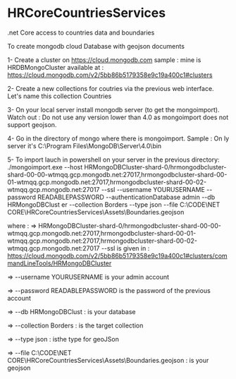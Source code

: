 # HRCoreCountriesServices
.net Core access to countries data and boundaries

To create mongodb cloud Database with geojson documents

1- Create a cluster on https://cloud.mongodb.com
sample : mine is HRDBMongoCluster available at : https://cloud.mongodb.com/v2/5bb86b5179358e9c19a400c1#clusters

2- Create a new collections for coutries via the previous web interface. Let's name this collection Countries

3- On your local server install mongodb server (to get the mongoimport). Watch out : Do not use any version lower than 4.0 as mongoimport does not support geojson.

4- Go in the directory of mongo where there is mongoimport. 
Sample : On ly server it's C:\Program Files\MongoDB\Server\4.0\bin

5- To import lauch in powershell on your server in the previous directory: 
./mongoimport.exe --host HRMongoDBCluster-shard-0/hrmongodbcluster-shard-00-00-wtmqq.gcp.mongodb.net:27017,hrmongodbcluster-shard-00-01-wtmqq.gcp.mongodb.net:27017,hrmongodbcluster-shard-00-02-wtmqq.gcp.mongodb.net:27017 --ssl --username YOURUSERNAME --password READABLEPASSWORD --authenticationDatabase admin --db HRMongoDBClust
er --collection Borders --type json --file C:\CODE\NET CORE\HRCoreCountriesServices\Assets\Boundaries.geojson

where : 
=> HRMongoDBCluster-shard-0/hrmongodbcluster-shard-00-00-wtmqq.gcp.mongodb.net:27017,hrmongodbcluster-shard-00-01-wtmqq.gcp.mongodb.net:27017,hrmongodbcluster-shard-00-02-wtmqq.gcp.mongodb.net:27017 --ssl is given in :
https://cloud.mongodb.com/v2/5bb86b5179358e9c19a400c1#clusters/commandLineTools/HRMongoDBCluster

=> --username YOURUSERNAME is your admin account

=> --password READABLEPASSWORD is the password of the previous account

=> --db HRMongoDBClust : is your database

=> --collection Borders : is the target collection

=> --type json : isthe type for geoJSon

=> --file C:\CODE\NET CORE\HRCoreCountriesServices\Assets\Boundaries.geojson : is your geojson








